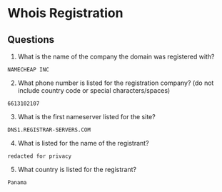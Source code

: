 # Whois Registration

## Questions
1. What is the name of the company the domain was registered with?
```
NAMECHEAP INC
```

2. What phone number is listed for the registration company? (do not include country code or special characters/spaces)
```
6613102107
```

3. What is the first nameserver listed for the site?
```
DNS1.REGISTRAR-SERVERS.COM
```

4. What is listed for the name of the registrant?
```
redacted for privacy
```

5. What country is listed for the registrant?
```
Panama
```